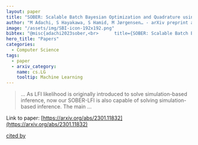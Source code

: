 ```yaml
---
layout: paper
title: "SOBER: Scalable Batch Bayesian Optimization and Quadrature using Recombination Constraints"
author: "M Adachi, S Hayakawa, S Hamid, M Jørgensen… - arXiv preprint arXiv …, 2023 - arxiv.org"
image: "/assets/img/SBI-icon-192x192.png"
bibtex: "@misc{adachi2023sober,<br>      title={SOBER: Scalable Batch Bayesian Optimization and Quadrature using Recombination Constraints}, <br>      author={Masaki Adachi and Satoshi Hayakawa and Saad Hamid and Martin Jørgensen and Harald Oberhauser and Micheal A. Osborne},<br>      year={2023},<br>      eprint={2301.11832},<br>      archivePrefix={arXiv},<br>      primaryClass={cs.LG}<br>}"
hero_title: "Papers"
categories:
  - Computer Science
tags:
  - paper
  - arxiv_category:
    name: cs.LG
    tooltip: Machine Learning
---
```

>… As LFI likelihood is originally introduced to solve simulation-based inference, now our SOBER-LFI is also capable of solving simulation-based inference. The main …

Link to paper: [https://arxiv.org/abs/2301.11832](https://arxiv.org/abs/2301.11832)

[cited by](https://scholar.google.com/scholar?cites=6154015340046386391&as_sdt=2005&sciodt=0,5&hl=en&num=20)
